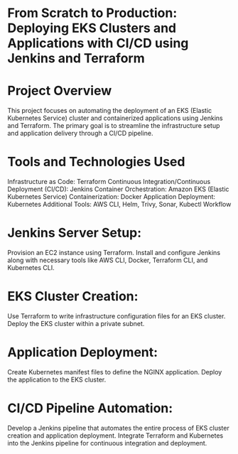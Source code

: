 # From Scratch to Production: Deploying EKS Clusters and Applications with CI/CD using Jenkins and Terraform


# Project Overview
This project focuses on automating the deployment of an EKS (Elastic Kubernetes Service) cluster and containerized applications using Jenkins and Terraform. The primary goal is to streamline the infrastructure setup and application delivery through a CI/CD pipeline.

# Tools and Technologies Used
Infrastructure as Code: Terraform
Continuous Integration/Continuous Deployment (CI/CD): Jenkins
Container Orchestration: Amazon EKS (Elastic Kubernetes Service)
Containerization: Docker
Application Deployment: Kubernetes
Additional Tools: AWS CLI, Helm, Trivy, Sonar, Kubectl
Workflow

# Jenkins Server Setup:

Provision an EC2 instance using Terraform.
Install and configure Jenkins along with necessary tools like AWS CLI, Docker, Terraform CLI, and Kubernetes CLI.

# EKS Cluster Creation:

Use Terraform to write infrastructure configuration files for an EKS cluster.
Deploy the EKS cluster within a private subnet.

# Application Deployment:

Create Kubernetes manifest files to define the NGINX application.
Deploy the application to the EKS cluster.

# CI/CD Pipeline Automation:

Develop a Jenkins pipeline that automates the entire process of EKS cluster creation and application deployment.
Integrate Terraform and Kubernetes into the Jenkins pipeline for continuous integration and deployment.
